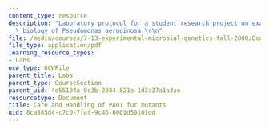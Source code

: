 ```yaml
---
content_type: resource
description: "Laboratory protocol for a student research project on examining the\
  \ biology of Pseudomonas aeruginosa.\r\n"
file: /media/courses/7-13-experimental-microbial-genetics-fall-2008/8ca885d4c7c07faf9c466001d50101dd_MIT7_13f08_lab04_Protocol_Care.pdf
file_type: application/pdf
learning_resource_types:
- Labs
ocw_type: OCWFile
parent_title: Labs
parent_type: CourseSection
parent_uid: 4e55194a-0c3b-2934-821a-1d3a37a1a3ae
resourcetype: Document
title: Care and Handling of PA01 fur mutants
uid: 8ca885d4-c7c0-7faf-9c46-6001d50101dd
---
```

